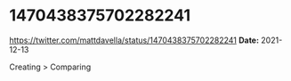 # 1470438375702282241
https://twitter.com/mattdavella/status/1470438375702282241
**Date:** 2021-12-13

Creating > Comparing
